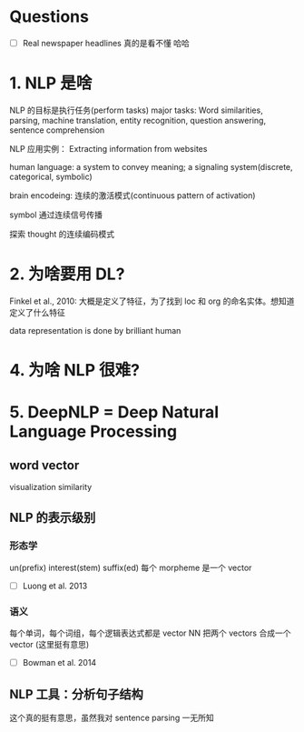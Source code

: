 # Questions
- [ ] Real newspaper headlines 真的是看不懂 哈哈

# 1. NLP 是啥
NLP 的目标是执行任务(perform tasks)
major tasks:  Word similarities, parsing, machine translation, entity recognition, question answering, sentence comprehension

NLP 应用实例： Extracting information from websites

human language: a system to convey meaning; a signaling system(discrete, categorical, symbolic)

brain encodeing: 连续的激活模式(continuous pattern of activation)

symbol 通过连续信号传播

探索 thought 的连续编码模式

# 2. 为啥要用 DL?
Finkel et al., 2010: 大概是定义了特征，为了找到 loc 和 org 的命名实体。想知道定义了什么特征

data representation is done by brilliant human

# 4. 为啥 NLP 很难?

# 5. DeepNLP = Deep Natural Language Processing
## word vector
visualization
similarity

## NLP 的表示级别
### 形态学
un(prefix) interest(stem) suffix(ed)
每个 morpheme 是一个 vector
- [ ] Luong et al. 2013
### 语义
每个单词，每个词组，每个逻辑表达式都是 vector
NN 把两个 vectors 合成一个 vector (这里挺有意思)
- [ ] Bowman et al. 2014

## NLP 工具：分析句子结构
这个真的挺有意思，虽然我对 sentence parsing 一无所知


